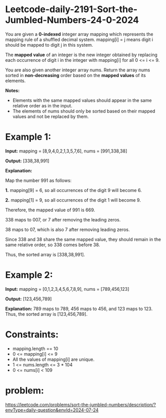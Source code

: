 # Leetcode-daily-2191-Sort-the-Jumbled-Numbers-24-0-2024
You are given a **0-indexed** integer array mapping which represents the mapping rule of a shuffled decimal system. mapping[i] = j means digit i should be mapped to digit j in this system.

The **mapped value** of an integer is the new integer obtained by replacing each occurrence of digit i in the integer with mapping[i] for all 0 <= i <= 9.

You are also given another integer array nums. Return the array nums sorted in **non-decreasing** order based on the **mapped values** of its elements.

**Notes:**
- Elements with the same mapped values should appear in the same relative order as in the input.
- The elements of nums should only be sorted based on their mapped values and not be replaced by them.
 

# Example 1:

**Input:** mapping = [8,9,4,0,2,1,3,5,7,6], nums = [991,338,38]

**Output:** [338,38,991]

**Explanation:** 

Map the number 991 as follows:

**1.** mapping[9] = 6, so all occurrences of the digit 9 will become 6.

**2.** mapping[1] = 9, so all occurrences of the digit 1 will become 9.

Therefore, the mapped value of 991 is 669.

338 maps to 007, or 7 after removing the leading zeros.

38 maps to 07, which is also 7 after removing leading zeros.

Since 338 and 38 share the same mapped value, they should remain in the same relative order, so 338 comes before 38.

Thus, the sorted array is [338,38,991].

# Example 2:

**Input:** mapping = [0,1,2,3,4,5,6,7,8,9], nums = [789,456,123]

**Output:** [123,456,789]

**Explanation:** 789 maps to 789, 456 maps to 456, and 123 maps to 123. Thus, the sorted array is [123,456,789].
 

# Constraints:

- mapping.length == 10
- 0 <= mapping[i] <= 9
- All the values of mapping[i] are unique.
- 1 <= nums.length <= 3 * 104
- 0 <= nums[i] < 109

# problem:
https://leetcode.com/problems/sort-the-jumbled-numbers/description/?envType=daily-question&envId=2024-07-24
